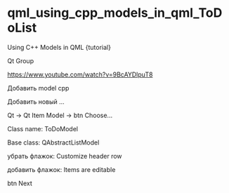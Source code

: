 # qml_using_cpp_models_in_qml_ToDoList


Using C++ Models in QML {tutorial}

Qt Group

https://www.youtube.com/watch?v=9BcAYDlpuT8



Добавить model cpp

Добавить новый ...

Qt -> Qt Item Model -> btn Choose...

Class name: ToDoModel

Base class: QAbstractListModel


убрать флажок: Customize header row

добавить флажок: Items are editable


btn Next
